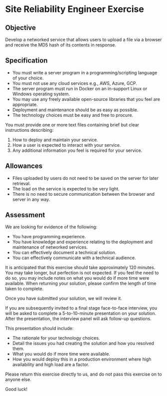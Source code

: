 # Site Reliability Engineer Exercise

## Objective

Develop a networked service that allows users to upload a file via a browser and receive the MD5 hash of its contents in response.

## Specification

- You must write a server program in a programming/scripting language of your choice.
- You must not use any cloud services e.g., AWS, Azure, GCP.
- The server program must run in Docker on an in-support Linux or Windows operating system.
- You may use any freely available open-source libraries that you feel are appropriate.
- Deployment and maintenance should be as easy as possible.
- The technology choices must be easy and free to procure.

You must provide one or more text files containing brief but clear instructions describing:
1. How to deploy and maintain your service.
2. How a user is expected to interact with your service.
3. Any additional information you feel is required for your service.

## Allowances

- Files uploaded by users do not need to be saved on the server for later retrieval.
- The load on the service is expected to be very light.
- There is no need to secure communication between the browser and server in any way.

## Assessment

We are looking for evidence of the following:
- You have programming experience.
- You have knowledge and experience relating to the deployment and maintenance of networked services.
- You can effectively document a technical solution.
- You can effectively communicate with a technical audience.

It is anticipated that this exercise should take approximately 120 minutes. You may take longer, but perfection is not expected. If you feel the need to do so, you may include notes on what you would do if more time were available. When returning your solution, please confirm the length of time taken to complete.

Once you have submitted your solution, we will review it. 

If you are subsequently invited to a final stage face-to-face interview, you will be asked to complete a 5-to-10-minute presentation on your solution. After the presentation, the interview panel will ask follow-up questions.

This presentation should include:
- The rationale for your technology choices.
- Detail the issues you had creating the solution and how you resolved them.
- What you would do if more time were available.
- How you would deploy this in a production environment where high availability and high load are a factor.

Please return this exercise directly to us, and do not pass this exercise on to anyone else.

Good luck!
